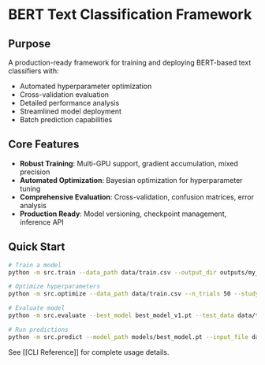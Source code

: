 # BERT Text Classification Framework

## Purpose
A production-ready framework for training and deploying BERT-based text classifiers with:
- Automated hyperparameter optimization
- Cross-validation evaluation
- Detailed performance analysis
- Streamlined model deployment
- Batch prediction capabilities

## Core Features
- **Robust Training**: Multi-GPU support, gradient accumulation, mixed precision
- **Automated Optimization**: Bayesian optimization for hyperparameter tuning
- **Comprehensive Evaluation**: Cross-validation, confusion matrices, error analysis
- **Production Ready**: Model versioning, checkpoint management, inference API

## Quick Start
```bash
# Train a model
python -m src.train --data_path data/train.csv --output_dir outputs/my_classifier

# Optimize hyperparameters
python -m src.optimize --data_path data/train.csv --n_trials 50 --study_name my_study

# Evaluate model
python -m src.evaluate --best_model best_model_v1.pt --test_data data/test.csv

# Run predictions
python -m src.predict --model_path models/best_model.pt --input_file data/predict.csv
```

See [[CLI Reference]] for complete usage details.